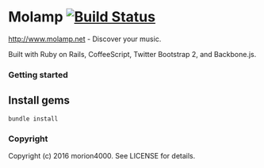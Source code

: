 # Molamp [![Build Status](https://travis-ci.org/morion4000/molamp.png?branch=master)](https://travis-ci.org/morion4000/molamp)

http://www.molamp.net - Discover your music.

Built with Ruby on Rails, CoffeeScript, Twitter Bootstrap 2, and Backbone.js.

### Getting started

## Install gems
`bundle install`

### Copyright

Copyright (c) 2016 morion4000. See LICENSE for details.
